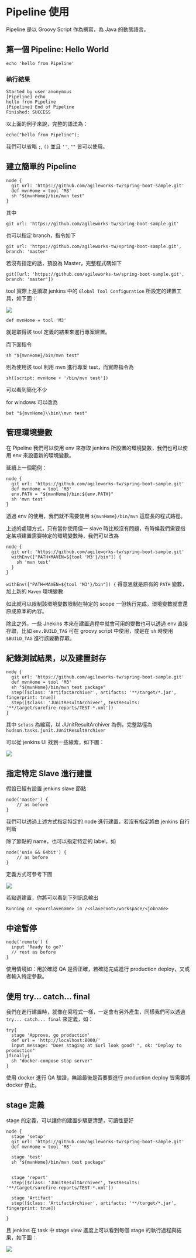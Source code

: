 # Pipeline 使用

Pipeline 是以 Groovy Script 作為撰寫，為 Java 的動態語言。

## 第一個 Pipeline: Hello World

```
echo 'hello from Pipeline'
```

### 執行結果

```
Started by user anonymous
[Pipeline] echo
hello from Pipeline
[Pipeline] End of Pipeline
Finished: SUCCESS
```

以上面的例子來說，完整的語法為：

```
echo("hello from Pipeline");
```

我們可以省略 `;`, `()` 並且  `''`, `""` 皆可以使用。


## 建立簡單的 Pipeline

```
node {
  git url: 'https://github.com/agileworks-tw/spring-boot-sample.git'
  def mvnHome = tool 'M3'
  sh "${mvnHome}/bin/mvn test"
}
```

其中


```
git url: 'https://github.com/agileworks-tw/spring-boot-sample.git'
```

也可以指定 branch，指令如下


```
git url: 'https://github.com/agileworks-tw/spring-boot-sample.git', branch: 'master'
```

若沒有指定的話，預設為 Master，完整程式碼如下

```
git([url: 'https://github.com/agileworks-tw/spring-boot-sample.git', branch: 'master'])
```


tool 實際上是讀取 jenkins 中的 `Global Tool Configuration` 所設定的建置工具，如下圖：

![](tool-M3.png)

`def mvnHome = tool 'M3'`

就是取得該 tool 定義的結果來進行專案建置。

而下面指令

```
sh "${mvnHome}/bin/mvn test"
```

則為使用該 tool 利用 mvn 進行專案 test，而實際指令為

```
sh([script: mvnHome + '/bin/mvn test'])
```

可以看到簡化不少


for windows 可以改為

```
bat "${mvnHome}\\bin\\mvn test"
```

## 管理環境變數

在 Pipeline 我們可以使用 env 來存取 jenkins 所設置的環境變數，我們也可以使用 env 來設置新的環境變數。

延續上一個範例：

```
node {
  git url: 'https://github.com/agileworks-tw/spring-boot-sample.git'
  def mvnHome = tool 'M3'
  env.PATH = "${mvnHome}/bin:${env.PATH}"
  sh 'mvn test'
}
```

透過 env 的使用，我們就不需要使用 `${mvnHome}/bin/mvn` 這麼長的程式路徑。

上述的處理方式，只有當你使用但一 slave 時比較沒有問題，有時候我們需要指定某項建置需要特定的環境變數時，我們可以改為

```
node {
  git url: 'https://github.com/agileworks-tw/spring-boot-sample.git'
  withEnv(["PATH+MAVEN=${tool 'M3'}/bin"]) {
    sh 'mvn test'
  }
}
```
`withEnv(["PATH+MAVEN=${tool 'M3'}/bin"]) {` 得意思就是原有的 `PATH` 變數，加上新的 `Maven` 環境變數

如此就可以限制該環境變數限制在特定的 scope 一但執行完成，環境變數就會還原成原本的內容。

除此之外，一些 Jnekins 本來在建置過程中就會可用的變數也可以透過 env 直接存取，比如 `env.BUILD_TAG` 可在 groovy script 中使用，或是在 `sh` 時使用 `$BUILD_TAG` 進行該變數存取。


## 紀錄測試結果，以及建置封存

```
node {
  git url: 'https://github.com/agileworks-tw/spring-boot-sample.git'
  def mvnHome = tool 'M3'
  sh "${mvnHome}/bin/mvn test package"
  step([$class: 'ArtifactArchiver', artifacts: '**/target/*.jar', fingerprint: true])
  step([$class: 'JUnitResultArchiver', testResults: '**/target/surefire-reports/TEST-*.xml'])
}
```

其中 `$class` 為縮寫，以 JUnitResultArchiver 為例，完整路徑為 `hudson.tasks.junit.JUnitResultArchiver`

可以從 jenkins UI 找到一些線索，如下圖：

![](plugin-params.png)

## 指定特定 Slave 進行建置


假設已經有設置 jenkins slave 節點
```
node('master') {
    // as before
}
```
我們可以透過上述方式指定特定的 node 進行建置，若沒有指定將由 jenkins 自行判斷

除了節點的 name，也可以指定特定的 label，如

```
node('unix && 64bit') {
    // as before
}
```

定義方式可參考下圖

![](slave-label.png)

若點選建置，你將可以看到下列訊息輸出


`Running on <yourslavename> in /<slaveroot>/workspace/<jobname>`


## 中途暫停

```
node('remote') {
  input 'Ready to go?'
  // rest as before
}
```

使用情境如：用於確認 QA 是否正確，若確認完成進行 production deploy，又或者輸入特定參數。

## 使用 try... catch... final

我們在進行建置時，就像在寫程式一樣，一定會有另外產生，同樣我們可以透過 `try... catch... final` 來定義，如：

```
try{
  stage 'Approve, go production'
  def url = 'http://localhost:8000/'
  input message: "Does staging at $url look good? ", ok: "Deploy to production"
}finally{
  sh "docker-compose stop server"
}
```

使用 docker 進行 QA 驗證，無論最後是否要要進行 production deploy 皆需要將 docker 停止。

## stage 定義

stage 的定義，可以讓你的建置步驟更清楚，可讀性更好

```
node {
  stage 'setup'
  git url: 'https://github.com/agileworks-tw/spring-boot-sample.git'
  def mvnHome = tool 'M3'

  stage 'test'
  sh "${mvnHome}/bin/mvn test package"


  stage 'report'
  step([$class: 'JUnitResultArchiver', testResults: '**/target/surefire-reports/TEST-*.xml'])

  stage 'Artifact'
  step([$class: 'ArtifactArchiver', artifacts: '**/target/*.jar', fingerprint: true])

}
```

且 jenkins 在 task 中 stage view 進度上可以看到每個 stage 的執行過程與結果，如下圖：

![](stage-view.png)

